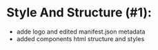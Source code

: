 # Style And Structure (#1):

- adde logo and edited manifest.json metadata
- added components html structure and styles
